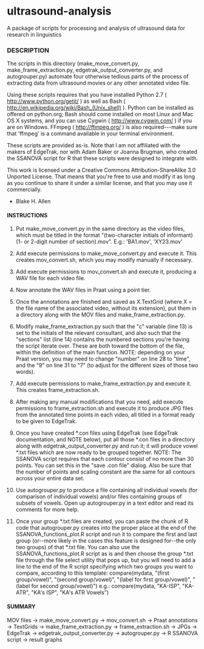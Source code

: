 ultrasound-analysis
===================

A package of scripts for processing and analysis of ultrasound data for research in linguistics

### DESCRIPTION ###

The scripts in this directory (make_move_convert.py, make_frame_extraction.py, edgetrak_output_converter.py, and autogrouper.py) automate four otherwise tedious parts of the process of extracting data from ultrasound movies or any other annotated video file.

Using these scripts requires that you have installed Python 2.7 ( http://www.python.org/getit/ ) as well as Bash ( http://en.wikipedia.org/wiki/Bash_(Unix_shell) ).  Python can be installed as offered on python.org; Bash should come installed on most Linux and Mac OS X systems, and you can use Cygwin ( http://www.cygwin.com/ ) if you are on Windows.  FFmpeg ( http://ffmpeg.org/ ) is also required---make sure that 'ffmpeg' is a command available in your terminal environment.

These scripts are provided as-is.  Note that I am not affiliated with the makers of EdgeTrak, nor with Adam Baker or Joanna Brugman, who created the SSANOVA script for R that these scripts were designed to integrate with.

This work is licensed under a Creative Commons Attribution-ShareAlike 3.0 Unported License.  That means that you're free to use and modify it as long as you continue to share it under a similar license, and that you may use it commercially.

- Blake H. Allen


#### INSTRUCTIONS ####

1) Put make_move_convert.py in the same directory as the video files, which must be titled in the format "(two-character initials of informant)(1- or 2-digit number of section).mov".  E.g.: 'BA1.mov', 'XY23.mov'

2) Add execute permissions to make_move_convert.py and execute it.  This creates mov_convert.sh, which you may modify manually if necessary.

3) Add execute permissions to mov_convert.sh and execute it, producing a WAV file for each video file.

4) Now annotate the WAV files in Praat using a point tier.

5) Once the annotations are finished and saved as X.TextGrid (where X = the file name of the associated video, without its extension), put them in a directory along with the MOV files and make_frame_extraction.py.

6) Modify make_frame_extraction.py such that the "c" variable (line 13) is set to the initials of the relevant consultant, and also such that the "sections" list (line 14) contains the numbered sections you're having the script iterate over.  These are both toward the bottom of the file, within the definition of the main function.  NOTE: depending on your Praat version, you may need to change "number" on line 28 to "time", and the "9" on line 31 to "7" (to adjust for the different sizes of those two words).  

7) Add execute permissions to make_frame_extraction.py and execute it.  This creates frame_extraction.sh.

8) After making any manual modifications that you need, add execute permissions to frame_extraction.sh and execute it to produce JPG files from the annotated time points in each video, all titled in a format ready to be given to EdgeTrak.

9) Once you have created *.con files using EdgeTrak (see EdgeTrak documentation, and NOTE below), put all those *.con files in a directory along with edgetrak_output_converter.py and run it; it will produce vowel *.txt files which are now ready to be grouped together.  NOTE: The SSANOVA script requires that each contour consist of no more than 30 points.  You can set this in the "save .con file" dialog.  Also be sure that the number of points and scaling constant are the same for all contours across your entire data set.

10) Use autogrouper.py to produce a file containing all individual vowels (for comparison of individual vowels) and/or files containing groups of subsets of vowels.  Open up autogrouper.py in a text editor and read its comments for more help.

11) Once your group *.txt files are created, you can paste the chunk of R code that autogrouper.py creates into the proper place at the end of the SSANOVA_functions_plot.R script and run it to compare the first and last group (or--more likely in the cases this feature is designed for--the only two groups) of that *.txt file.  You can also use the SSANOVA_functions_plot.R script as is and then choose the group *.txt file through the file select utility that pops up, but you will need to add a line to the end of the R script specifying which two groups you want to compare, according to this template:
compare(mydata, "(first group/vowel)", "(second group/vowel)", "(label for first group/vowel)", "(label for second group/vowel)")
e.g.:
compare(mydata, "KA-ISP", "KA-ATR", "KA's ISP", "KA's ATR Vowels")


#### SUMMARY ####

MOV files -> make_move_convert.py -> mov_convert.sh -> Praat annotations -> TextGrids -> make_frame_extraction.py -> frame_extraction.sh -> JPGs -> EdgeTrak -> edgetrak_output_converter.py -> autogrouper.py -> R SSANOVA script -> result graphs

